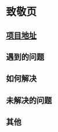 # 致敬页

## [项目地址](https://codepen.io/1003meng/pen/VwMwqyg?editors=1100)

## 遇到的问题




## 如何解决




## 未解决的问题




## 其他